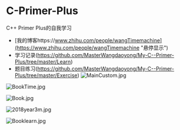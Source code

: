 ﻿# C-Primer-Plus
C++ Primer Plus的自我学习

- [我的博客https://www.zhihu.com/people/wangTimemachine](https://www.zhihu.com/people/wangTimemachine "悬停显示")
- 学习记录(https://github.com/MasterWangdaoyong/My-C--Primer-Plus/tree/master/Learn)
- 题目练习(https://github.com/MasterWangdaoyong/My-C--Primer-Plus/tree/master/Exercise)
![MainCustom.jpg](https://github.com/MasterWangdaoyong/My-C--Primer-Plus/blob/master/Show/MainCustom.jpg)

![BookTime.jpg](https://github.com/MasterWangdaoyong/My-C--Primer-Plus/blob/master/Show/BookTime.jpg)

![Book.jpg](https://github.com/MasterWangdaoyong/My-C--Primer-Plus/blob/master/Show/Book.jpg)

![2018year3m.jpg](https://github.com/MasterWangdaoyong/My-C--Primer-Plus/blob/master/Show/2018year3m.jpg)

![Booklearn.jpg](https://github.com/MasterWangdaoyong/My-C--Primer-Plus/blob/master/Show/Booklearn.jpg)


